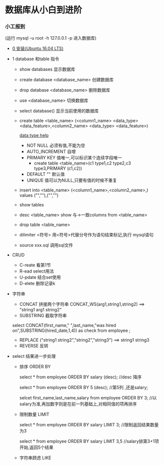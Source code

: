 # 数据库从小白到进阶
### 小工报到

(运行 mysql -u root -h 127.0.0.1 -p 进入数据库)

* [0 安装(Ubuntu 16.04 LTS)](https://dev.mysql.com/doc/mysql-apt-repo-quick-guide/en/)

* 1 database 和table 指令
  
  * show databases 显示数据库
  * create database <database_name> 创建数据库
  * drop database <database_name>  删除数据库
  * use <database_name>  切换数据库
  * select database() 显示当前使用的数据库 
  
  * create table <table_name> (<column1_name> <data_type> <data_feature>,<column2_name> <data_type> <data_feature>)
  
     [data type help](https://dev.mysql.com/doc/refman/5.7/en/data-types.html)
    
    * NOT NULL 必须有值,不能为空 
    * AUTO_INCREMENT 自增 
    * PRIMARY KEY 值唯一,可以标识某个连续字段唯一 
      * create table <table_name>(c1 type1,c2 type2,c3 type3,PRIMARY (c1,c2))
    * DEFAULT "<value>" 默认值 <value>
    * UNIQUE 值可以为NULL,只要有值的时候不重复

  * insert into <table_name>  (<column1_name>,<column2_name>,) values ("<value1>","<value2>"),("<value3>","<value4>")
  * show tables
  * desc <table_name> show 与→一致columns from <table_name>
  * drop table <table_name>
  
  * dilimiter <符号> 用<符号>代替分号作为语句结束标记,执行 mysql语句
  
  * source xxx.sql 调用sql文件
  
  
* CRUD 
  * C-reate 看第1节
  * R-ead select用法
  * U-pdate 结合set使用
  * D-elete 删除记录k
* 字符串
  * CONCAT 拼接两个字符串 CONCAT_WS(arg1,string1,string2) ==> "string1 arg1 string2"
  * SUBSTRING 截取字符串
 
  select CONCAT(first_name," ",last_name,"was hired on",SUBSTRING(hired_date,1,4)) as check from employee ;
  
  * REPLACE ("string1 string2","string2","string3") ==> string1 string3
  * REVERSE 反转
 
* select 结果进一步处理 
  
  * 排序 ORDER BY 
 
    select * from employee ORDER BY salary (desc); //desc 降序
  
    select * from employee ORDER BY 5 (desc);  //第5列 ,还是salary;
  
    selcet first_name,last_name,salary from employee ORDER BY 3; //以salary为准,再加数字则是在前一列基础上,对相同值的项再排序
   
   * 限制数量 LIMIT
      
     select * from employee ORDER BY salary LIMIT 3; //限制返回结果数量为3
     
     select * from employee ORDER BY salary LIMIT 3,5 //salary排第3+1项开始,返回5个结果 
     
   * 字符串顾虑 LIKE
     
     
  
  
  
  

